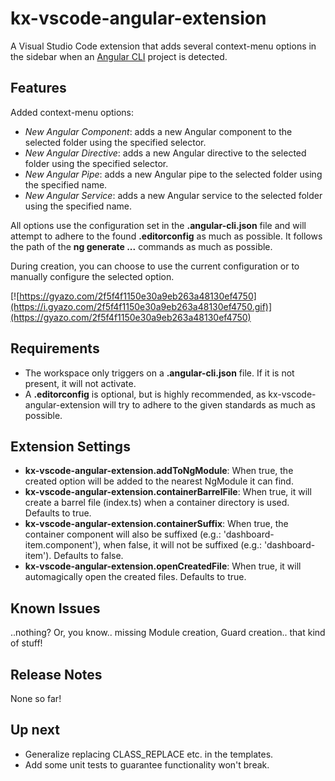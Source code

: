 # kx-vscode-angular-extension

A Visual Studio Code extension that adds several context-menu options in the sidebar when an [Angular CLI](https://github.com/angular/angular-cli) project is detected.

## Features

Added context-menu options:
* _New Angular Component_: adds a new Angular component to the selected folder using the specified selector.
* _New Angular Directive_: adds a new Angular directive to the selected folder using the specified selector.
* _New Angular Pipe_: adds a new Angular pipe to the selected folder using the specified name.
* _New Angular Service_: adds a new Angular service to the selected folder using the specified name.

All options use the configuration set in the **.angular-cli.json** file and will attempt to adhere to the found **.editorconfig** as much as possible. It follows the path of the **ng generate ...** commands as much as possible.

During creation, you can choose to use the current configuration or to manually configure the selected option. 

[![https://gyazo.com/2f5f4f1150e30a9eb263a48130ef4750](https://i.gyazo.com/2f5f4f1150e30a9eb263a48130ef4750.gif)](https://gyazo.com/2f5f4f1150e30a9eb263a48130ef4750)

## Requirements

* The workspace only triggers on a **.angular-cli.json** file. If it is not present, it will not activate.
* A **.editorconfig** is optional, but is highly recommended, as kx-vscode-angular-extension will try to adhere to the given standards as much as possible.

## Extension Settings
* **kx-vscode-angular-extension.addToNgModule**: When true, the created option will be added to the nearest NgModule it can find.
* **kx-vscode-angular-extension.containerBarrelFile**: When true, it will create a barrel file (index.ts) when a container directory is used. Defaults to true.
* **kx-vscode-angular-extension.containerSuffix**: When true, the container component will also be suffixed (e.g.: 'dashboard-item.component'), when false, it will not be suffixed (e.g.: 'dashboard-item'). Defaults to false.
* **kx-vscode-angular-extension.openCreatedFile**: When true, it will automagically open the created files. Defaults to true.

## Known Issues

..nothing? Or, you know.. missing Module creation, Guard creation.. that kind of stuff!

## Release Notes

None so far!

## Up next

* Generalize replacing CLASS_REPLACE etc. in the templates.
* Add some unit tests to guarantee functionality won't break.
